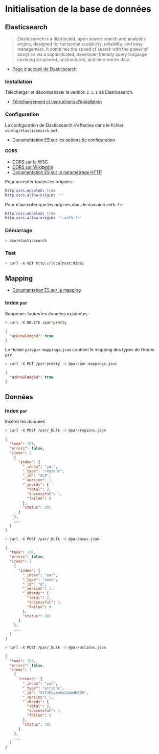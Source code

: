 # Initialisation de la base de données

## Elasticsearch

> Elasticsearch is a distributed, open source search and analytics engine, designed for horizontal scalability, reliability, and easy management. It combines the speed of search with the power of analytics via a sophisticated, developer-friendly query language covering structured, unstructured, and time-series data.

- [Page d'accueil de Elasticsearch](https://www.elastic.co/fr/)

### Installation

Télécharger et décompresser la version `2.1.1` de Elasticsearch.

- [Téléchargement et instructions d'installation](https://www.elastic.co/downloads/elasticsearch)


### Configuration

La configuration de Elasticsearch s'effectue dans le fichier `config/elasticsearch.yml`.

- [Documentation ES sur les options de configuration](http://www.elastic.co/guide/en/elasticsearch/reference/current/setup-configuration.html)

#### CORS

- [CORS sur le W3C](http://www.w3.org/TR/cors/)
- [CORS sur Wikipedia](https://en.wikipedia.org/wiki/Cross-origin_resource_sharing)
- [Documentation ES sur le paramétrage HTTP](https://www.elastic.co/guide/en/elasticsearch/reference/current/modules-http.html)

Pour accepter toutes les origines :

```yml
http.cors.enabled: true
http.cors.allow-origin: '*'
```

Pour n'accepter que les origines dans le domaine `anfh.fr`:

```yml
http.cors.enabled: true
http.cors.allow-origin: '*.anfh.fr'
```

### Démarrage

```sh
> bin/elasticsearch
```

### Test

```sh
> curl -X GET http://localhost:9200/
```


## Mapping

- [Documentation ES sur le mapping](https://www.elastic.co/guide/en/elasticsearch/reference/current/mapping.html)

### Index `par`

Supprimer toutes les données existantes :

```sh
> curl -X DELETE /par?pretty
```
```json
{
  "acknowledged": true
}
```

Le fichier `par/par-mappings.json` contient le mapping des types de l'index `par`.

```sh
> curl -X PUT /par?pretty -d @par/par-mappings.json
```
```json
{
  "acknowledged": true
}
```

## Données

### Index `par`

Insérer les données

```sh
> curl -X POST /par/_bulk -d @par/regions.json
```
```json
{
  "took": 121,
  "errors": false,
  "items": [
    {
      "index": {
        "_index": "par",
        "_type": "regions",
        "_id": "ALP",
        "_version": 1,
        "_shards": {
          "total": 2,
          "successful": 1,
          "failed": 0
        },
        "status": 201
      }
    },
    ...
  ]
}
```


```sh
> curl -X POST /par/_bulk -d @par/axes.json
```
```json
{
  "took": 178,
  "errors": false,
  "items": [
    {
      "index": {
        "_index": "par",
        "_type": "axes",
        "_id": "A",
        "_version": 1,
        "_shards": {
          "total": 2,
          "successful": 1,
          "failed": 0
        },
        "status": 201
      }
    },
    ...
  ]
}
```

```sh
> curl -X POST /par/_bulk -d @par/actions.json
```
```json
{
  "took": 193,
  "errors": false,
  "items": [
    {
      "create": {
        "_index": "par",
        "_type": "actions",
        "_id": "AVI4FcyXe6aS2w6dHD8h",
        "_version": 1,
        "_shards": {
          "total": 2,
          "successful": 1,
          "failed": 0
        },
        "status": 201
      }
    },
    ...
  ]
}
```


